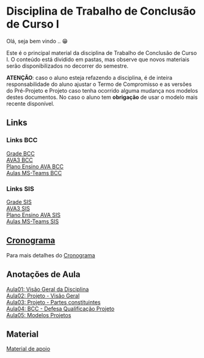 <!-- [x][x]TODO:INICIO atualizar -->
[AVA3 BCC]: <https://ava3.furb.br/course/view.php?id=31568> "AVA3 BCC"  
[Plano Ensino AVA BCC]: <https://ava3.furb.br/course/view.php?id=31568&section=1> "Plano Ensino AVA BCC"  
[Aulas MS-Teams BCC]: <https://teams.microsoft.com/l/meetup-join/19%3adLzBm18ut0iOYmMjUd4FqE2XfKKsKe3vsJ45CLLCmyg1%40thread.tacv2/1659394207918?context=%7b%22Tid%22%3a%220c2d222a-ecda-4b70-960a-acef6ced3052%22%2c%22Oid%22%3a%226af4c44a-d9df-45de-a1b2-d9ee411f495f%22%7d> "Aulas MS-Teams BCC"  
<!-- [Gravações das aulas BCC]: <https://furb.sharepoint.com/teams/CMP0036010220212/Documentos%20Compartilhados/General/Recordings> "Gravações das aulas" -->  
[AVA3 SIS]: <https://ava3.furb.br/course/view.php?id=31567> "AVA3 BCC"  
[Plano Ensino AVA SIS]: <https://ava3.furb.br/course/view.php?id=31567&section=1> "Plano Ensino AVA BCC"  
[Aulas MS-Teams SIS]: <https://teams.microsoft.com/l/meetup-join/19%3aBMcVnF0a3-lzbKQcOOkNXcrNirJ5jvZLYYHheqkHEcI1%40thread.tacv2/1659394076473?context=%7b%22Tid%22%3a%220c2d222a-ecda-4b70-960a-acef6ced3052%22%2c%22Oid%22%3a%226af4c44a-d9df-45de-a1b2-d9ee411f495f%22%7d> "Aulas MS-Teams BCC"  
<!-- [Gravações das aulas SIS]: <https://furb.sharepoint.com/teams/CMP0036010220212/Documentos%20Compartilhados/General/Recordings> "Gravações das aulas" -->  

# Disciplina de Trabalho de Conclusão de Curso I

Olá, seja bem vindo .. 😁  

Este é o principal material da disciplina de Trabalho de Conclusão de Curso I. O conteúdo está dividido em pastas, mas observe que novos materiais serão disponibilizados no decorrer do semestre.

**ATENÇÃO**: caso o aluno esteja refazendo a disciplina, é de inteira responsabilidade do aluno ajustar o Termo de Compromisso e as versões do Pré-Projeto e Projeto caso tenha ocorrido alguma mudança nos modelos destes documentos. No caso o aluno tem **obrigação** de usar o modelo mais recente disponível.  

## Links

### Links BCC

[Grade BCC](grade_BCC.pdf "Grade BCC")  
[AVA3 BCC]  
[Plano Ensino AVA BCC]  
[Aulas MS-Teams BCC]  
<!-- [Gravações das aulas BCC] -->  

### Links SIS

[Grade SIS](grade_SIS.pdf "Grade SIS")  
[AVA3 SIS]  
[Plano Ensino AVA SIS]  
[Aulas MS-Teams SIS]  
<!-- [Gravações das aulas SIS] -->  

## [Cronograma](cronograma.md "Cronograma")  

Para mais detalhes do [Cronograma](cronograma.md "Cronograma")  

## Anotações de Aula

[Aula01: Visão Geral da Disciplina](aula01Anotacoes.md "Aula01: Visão Geral da Disciplina")  
[Aula02: Projeto - Visão Geral](aula02Anotacoes.md "Aula02: Projeto - Visão Geral")  
[Aula03: Projeto - Partes constituintes](aula03Anotacoes.md "Aula03: Projeto - Partes constituintes")  
[Aula04: BCC - Defesa Qualificação Projeto](aula04AnotacoesBCC.md "Aula04: BCC - Defesa Qualificação Projeto")  
[Aula05: Modelos Projetos](aula05Anotacoes.md "Aula05: Modelos Projetos")  

## Material

[Material de apoio](/Material "Material de Apoio")  
